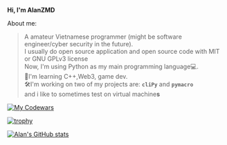 **Hi, I'm AlanZMD**

About me:
>A amateur Vietnamese programmer (might be software engineer/cyber security in the future).\
>I usually do open source application and open source code with MIT or GNU GPLv3 license\
>Now, I'm using Python as my main programming language💻.\
>📖I'm learning C++,Web3, game dev.\
>🛠I'm working on two of my projects are: **`cliPy`** and **`pymacro`**\
>and i like to sometimes test on virtual machine**s**

[![My Codewars](https://www.codewars.com/users/alanzmd/badges/large)](https://www.codewars.com/users/alanzmd/badges/large)

[![trophy](https://github-profile-trophy.vercel.app/?username=alan-alexander-1011&theme=apprentice&margin-w=15&no-frame=true)](https://github.com/ryo-ma/github-profile-trophy)

[![Alan's GitHub stats](https://github-readme-stats.vercel.app/api?username=alan-alexander-1011&theme=transparent&bg_color=00000000&title_color=FFFFFFFF)](https://github.com/anuraghazra/github-readme-stats)
